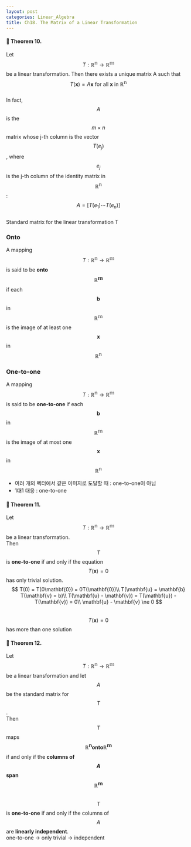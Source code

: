 ```yaml
---
layout: post
categories: Linear_Algebra
title: Ch18. The Matrix of a Linear Transformation
---
```


#### 📖 Theorem 10.
Let $$T : \mathbb{R^n} \to \mathbb{R^m}$$ be a linear transformation. Then there exists a unique matrix A such that  
$$
T(\mathbf{x}) = A\mathbf{x} \mbox{ for all }\mathbf{x} \mbox{ in }\mathbb{R^n}
$$  
In fact, $$A$$ is the $$m \times n$$ matrix whose j-th column is the vector $$T(e_j)$$, where $$e_j$$ is the j-th column of the identity matrix in $$\mathbb{R^n}$$:  
$$A = \left[ T(e_1) \cdots T(e_n) \right]$$  
Standard matrix for the linear transformation T

### Onto
A mapping $$T: \mathbb{R^n} \to \mathbb{R^m}$$ is said to be **onto $$\mathbb{R^m}$$** if each $$\mathbf{b}$$ in $$\mathbb{R^m}$$ is the image of at least one $$\mathbf{x}$$ in $$\mathbb{R^n}$$

### One-to-one
A mapping  $$T: \mathbb{R^n} \to \mathbb{R^m}$$ is said to be **one-to-one** if each $$\mathbf{b}$$ in $$\mathbb{R^m}$$ is the image of at most one $$\mathbf{x}$$ in $$\mathbb{R^n}$$  
- 여러 개의 벡터에서 같은 이미지로 도달할 때 : one-to-one이 아님  
- 1대1 대응 : one-to-one


#### 📖 Theorem 11.
Let $$T: \mathbb{R^n} \to \mathbb{R^m}$$ be a linear transformation.  
Then $$T$$ is **one-to-one** if and only if the equation $$T(\mathbf{x}) = 0$$  has only trivial solution.  
$$
T(0) = T(0\mathbf{0}) = 0T(\mathbf{0})\\
T(\mathbf{u} = \mathbf{b}  T(\mathbf{v} = b)\\
T(\mathbf{u} - \mathbf{v}) = T(\mathbf{u}) - T(\mathbf{v}) = 0\\
\mathbf{u} - \mathbf{v} \ne 0
$$  
$$T(\mathbf{x}) = 0$$ has more than one solution

#### 📖 Theorem 12.
Let $$T: \mathbb{R^n} \to \mathbb{R^m}$$ be a linear transformation and let $$A$$ be the standard matrix for $$T$$.    
Then $$T$$ maps **$$\mathbb{R^n} \mbox{onto} \mathbb{R^m}$$** if and only if the **columns of $$A$$ span $$\mathbb{R^m}$$**     
$$T$$ is **one-to-one** if and only if the columns of $$A$$ are **linearly independent**.   
	one-to-one → only trivial → independent 